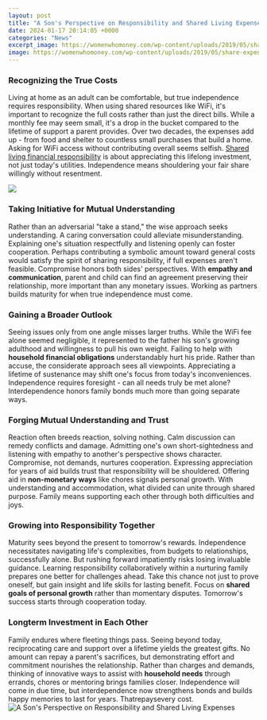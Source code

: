 ```yaml
---
layout: post
title: "A Son's Perspective on Responsibility and Shared Living Expenses"
date: 2024-01-17 20:14:05 +0000
categories: "News"
excerpt_image: https://womenwhomoney.com/wp-content/uploads/2019/05/share-expenses-2.jpg
image: https://womenwhomoney.com/wp-content/uploads/2019/05/share-expenses-2.jpg
---
```


### Recognizing the True Costs
Living at home as an adult can be comfortable, but true independence requires responsibility. When using shared resources like WiFi, it's important to recognize the full costs rather than just the direct bills. While a monthly fee may seem small, it's a drop in the bucket compared to the lifetime of support a parent provides. 
Over two decades, the expenses add up - from food and shelter to countless small purchases that build a home. Asking for WiFi access without contributing overall seems selfish. [Shared living financial responsibility](https://yt.io.vn/collection/abernethy) is about appreciating this lifelong investment, not just today's utilities. Independence means shouldering your fair share willingly without resentment.

![](http://ww1.prweb.com/prfiles/2018/03/19/15337836/Living-ExpensesJPG-YF.jpg)
### Taking Initiative for Mutual Understanding  
Rather than an adversarial "take a stand," the wise approach seeks understanding. A caring conversation could alleviate misunderstanding. Explaining one's situation respectfully and listening openly can foster cooperation. Perhaps contributing a symbolic amount toward general costs would satisfy the spirit of sharing responsibility, if full expenses aren't feasible. 
Compromise honors both sides' perspectives. With **empathy and communication**, parent and child can find an agreement preserving their relationship, more important than any monetary issues. Working as partners builds maturity for when true independence must come.
### Gaining a Broader Outlook
Seeing issues only from one angle misses larger truths. While the WiFi fee alone seemed negligible, it represented to the father his son's growing adulthood and willingness to pull his own weight. Failing to help with **household financial obligations** understandably hurt his pride.
Rather than accuse, the considerate approach sees all viewpoints. Appreciating a lifetime of sustenance may shift one's focus from today's inconveniences. Independence requires foresight - can all needs truly be met alone? Interdependence honors family bonds much more than going separate ways.
### Forging Mutual Understanding and Trust 
Reaction often breeds reaction, solving nothing. Calm discussion can remedy conflicts and damage. Admitting one's own short-sightedness and listening with empathy to another's perspective shows character. Compromise, not demands, nurtures cooperation.
Expressing appreciation for years of aid builds trust that responsibility will be shouldered. Offering aid in **non-monetary ways** like chores signals personal growth. With understanding and accommodation, what divided can unite through shared purpose. Family means supporting each other through both difficulties and joys.
### Growing into Responsibility Together
Maturity sees beyond the present to tomorrow's rewards. Independence necessitates navigating life's complexities, from budgets to relationships, successfully alone. But rushing forward impatiently risks losing invaluable guidance. 
Learning responsibility collaboratively within a nurturing family prepares one better for challenges ahead. Take this chance not just to prove oneself, but gain insight and life skills for lasting benefit. Focus on **shared goals of personal growth** rather than momentary disputes. Tomorrow's success starts through cooperation today.
### Longterm Investment in Each Other 
Family endures where fleeting things pass. Seeing beyond today, reciprocating care and support over a lifetime yields the greatest gifts. No amount can repay a parent's sacrifices, but demonstrating effort and commitment nourishes the relationship. 
Rather than charges and demands, thinking of innovative ways to assist with **household needs** through errands, chores or mentoring brings families closer. Independence will come in due time, but interdependence now strengthens bonds and builds happy memories to last for years. Thatrepaysevery cost.
![A Son's Perspective on Responsibility and Shared Living Expenses](https://womenwhomoney.com/wp-content/uploads/2019/05/share-expenses-2.jpg)